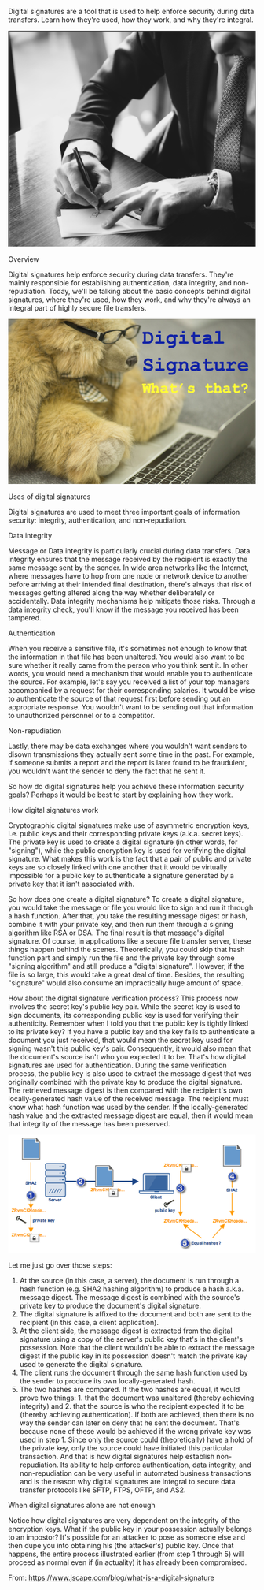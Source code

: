 Digital signatures are a tool that is used to help enforce security during data transfers. Learn how they're used, how they work, and why they're integral.

![sign](./images/signature-1.png)

Overview

Digital signatures help enforce security during data transfers.  They're mainly responsible for establishing authentication, data  integrity, and non-repudiation. Today, we'll be talking about the basic  concepts behind digital signatures, where they're used, how they work,  and why they're always an integral part of highly secure file transfers.

![What is that](./images/signature-2.png)

Uses of digital signatures

Digital signatures are used to meet three important goals of  information security: integrity, authentication, and non-repudiation.

Data integrity

Message or Data integrity is particularly crucial during data  transfers. Data integrity ensures that the message received by the  recipient is exactly the same message sent by the sender. In wide area networks like the Internet, where messages have to hop from one node or  network device to another before arriving at their intended final  destination, there's always that risk of messages getting altered along  the way whether deliberately or accidentally. Data integrity mechanisms  help mitigate those risks. Through a data integrity check, you'll know if the message you received has been tampered.

Authentication

When you receive a sensitive file, it's sometimes not enough to know  that the information in that file has been unaltered. You would also want to be sure whether it really came from the person who you think  sent it. In other words, you would need a mechanism that would enable  you to authenticate the source.
For example, let's say you received a list of your top managers  accompanied by a request for their corresponding salaries. It would be  wise to authenticate the source of that request first before sending out  an appropriate response. You wouldn't want to be sending out that  information to unauthorized personnel or to a competitor.

Non-repudiation

Lastly, there may be data exchanges where you wouldn't want senders  to disown transmissions they actually sent some time in the past. For  example, if someone submits a report and the report is later found to be  fraudulent, you wouldn't want the sender to deny the fact that he sent it.

So how do digital signatures help you achieve these information  security goals? Perhaps it would be best to start by explaining how they work.




How digital signatures work

Cryptographic digital signatures make use of asymmetric encryption  keys, i.e. public keys and their corresponding private keys (a.k.a.  secret keys). The private key is used to create a digital signature (in  other words, for "signing"), while the public encryption key is used for verifying the digital signature. What makes this work is the fact that a  pair of public and private keys are so closely linked with one another  that it would be virtually impossible for a public key to authenticate a  signature generated by a private key that it isn't associated with.

So how does one create a digital signature?
To create a digital signature, you would take the message or file you would like to sign and run it through a hash function.  After that, you take the resulting message digest or hash, combine it with your private key, and then run them through a signing algorithm  like RSA or DSA. The final result is that message's digital signature. Of course, in applications like a secure file transfer server, these things happen behind the scenes.
Theoretically, you could skip that hash function part and simply run  the file and the private key through some "signing algorithm" and still  produce a "digital signature". However, if the file is so large, this  would take a great deal of time. Besides, the resulting "signature"  would also consume an impractically huge amount of space.

How about the digital signature verification process? 
This process  now involves the secret key's public key pair. While the secret key is  used to sign documents, its corresponding public key is used for verifying their authenticity. Remember when I told you that the public key is tightly linked to its private key?
If you have a public key and the key fails to authenticate a document  you just received, that would mean the secret key used for signing  wasn't this public key's pair. Consequently, it would also mean that the  document's source isn't who you expected it to be. That's how digital  signatures are used for authentication.
During the same verification process, the public key is also used to  extract the message digest that was originally combined with the private  key to produce the digital signature. The retrieved message digest is  then compared with the recipient's own locally-generated hash value of  the received message. The recipient must know what hash function was  used by the sender. If the locally-generated hash value and the  extracted message digest are equal, then it would mean that integrity of  the message has been preserved.


![Here's a simplified illustration of what we just discussed:](./images/hashing-digital-signature.png)

Let me just go over those steps:
1. At the source (in this case, a server), the document is run through a hash function (e.g. SHA2 hashing algorithm) to produce a hash a.k.a. message digest. The message digest is combined with the source's private key to produce the document's digital signature.
2. The digital signature is affixed to the document and both are sent to the recipient (in this case, a client application).
3. At the client side, the message digest is extracted from the digital signature using a copy of the server's public key that's in the client's possession. Note that the client wouldn't be able to extract the message digest if the public key in its possession doesn't match the private key used to generate the digital signature.
4. The client runs the document through the same hash function used by the sender to produce its own locally-generated hash.
5. The two hashes are compared.
If the two hashes are equal, it would prove two things: 1. that the document was unaltered (thereby achieving integrity) and 2. that the source is who the recipient expected it to be (thereby achieving  authentication).
If both are achieved, then there is no way the sender can later on  deny that he sent the document. That's because none of these would be achieved if the wrong private key was used in step 1. Since only the  source could (theoretically) have a hold of the private key, only the  source could have initiated this particular transaction. And that is how digital signatures help establish non-repudiation.
Its ability to help enforce authentication, data integrity, and  non-repudiation can be very useful in automated business transactions  and is the reason why digital signatures are integral to secure data  transfer protocols like SFTP, FTPS, OFTP, and AS2.




When digital signatures alone are not enough

Notice how digital signatures are very dependent on the integrity of  the encryption keys. What if the public key in your possession actually  belongs to an impostor? It's possible for an attacker to pose as someone  else and then dupe you into obtaining his (the attacker's) public key.  Once that happens, the entire process illustrated earlier (from step 1  through 5) will proceed as normal even if (in actuality) it has already  been compromised.


From: https://www.jscape.com/blog/what-is-a-digital-signature
